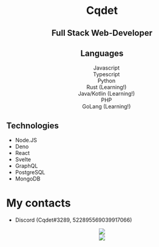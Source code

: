 <div align="center"><h1>Cqdet</h1></div>

<div align="center"><h2>Full Stack Web-Developer</h2></div>

<div align="center"><h2>Languages</h2></div>
<div align="center" style="list-style-type:none;">
  <ul style="list-style-type:none;">
    <li>Javascript</li>
    <li>Typescript</li>
    <li>Python</li>
    <li>Rust (Learning!)</li>
    <li>Java/Kotlin (Learning!)</li>
    <li>PHP</li>
    <li>GoLang (Learning!)</li>
  </ul>
</div>

## Technologies
- Node.JS
- Deno
- React
- Svelte
- GraphQL
- PostgreSQL
- MongoDB

# My contacts
- Discord (Cqdet#3289, 522895569039917066)


<div align="center">
  <img src="https://github-readme-stats.vercel.app/api?username=Cqdet&show_icons=true&count_private=true&hide_title=true">
  <br />
  <img src="https://github-readme-stats.vercel.app/api/top-langs/?username=Cqdet"?
</div>
